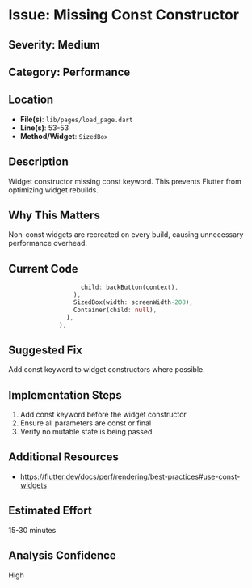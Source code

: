 # Issue: Missing Const Constructor

## Severity: Medium

## Category: Performance

## Location
- **File(s)**: `lib/pages/load_page.dart`
- **Line(s)**: 53-53
- **Method/Widget**: `SizedBox`

## Description
Widget constructor missing const keyword. This prevents Flutter from optimizing widget rebuilds.

## Why This Matters
Non-const widgets are recreated on every build, causing unnecessary performance overhead.

## Current Code
```dart
                    child: backButton(context),
                  ),
                  SizedBox(width: screenWidth-208),
                  Container(child: null),
                ],
              ),
```

## Suggested Fix
Add const keyword to widget constructors where possible.

## Implementation Steps
1. Add const keyword before the widget constructor
2. Ensure all parameters are const or final
3. Verify no mutable state is being passed

## Additional Resources
- https://flutter.dev/docs/perf/rendering/best-practices#use-const-widgets

## Estimated Effort
15-30 minutes

## Analysis Confidence
High
